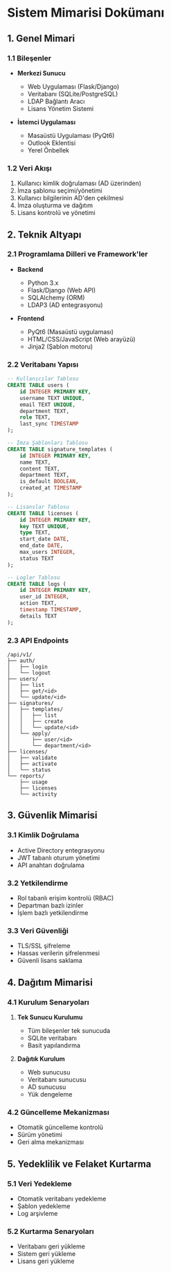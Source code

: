 # Sistem Mimarisi Dokümanı

## 1. Genel Mimari

### 1.1 Bileşenler
- **Merkezi Sunucu**
  - Web Uygulaması (Flask/Django)
  - Veritabanı (SQLite/PostgreSQL)
  - LDAP Bağlantı Aracı
  - Lisans Yönetim Sistemi

- **İstemci Uygulaması**
  - Masaüstü Uygulaması (PyQt6)
  - Outlook Eklentisi
  - Yerel Önbellek

### 1.2 Veri Akışı
1. Kullanıcı kimlik doğrulaması (AD üzerinden)
2. İmza şablonu seçimi/yönetimi
3. Kullanıcı bilgilerinin AD'den çekilmesi
4. İmza oluşturma ve dağıtım
5. Lisans kontrolü ve yönetimi

## 2. Teknik Altyapı

### 2.1 Programlama Dilleri ve Framework'ler
- **Backend**
  - Python 3.x
  - Flask/Django (Web API)
  - SQLAlchemy (ORM)
  - LDAP3 (AD entegrasyonu)

- **Frontend**
  - PyQt6 (Masaüstü uygulaması)
  - HTML/CSS/JavaScript (Web arayüzü)
  - Jinja2 (Şablon motoru)

### 2.2 Veritabanı Yapısı
```sql
-- Kullanıcılar Tablosu
CREATE TABLE users (
    id INTEGER PRIMARY KEY,
    username TEXT UNIQUE,
    email TEXT UNIQUE,
    department TEXT,
    role TEXT,
    last_sync TIMESTAMP
);

-- İmza Şablonları Tablosu
CREATE TABLE signature_templates (
    id INTEGER PRIMARY KEY,
    name TEXT,
    content TEXT,
    department TEXT,
    is_default BOOLEAN,
    created_at TIMESTAMP
);

-- Lisanslar Tablosu
CREATE TABLE licenses (
    id INTEGER PRIMARY KEY,
    key TEXT UNIQUE,
    type TEXT,
    start_date DATE,
    end_date DATE,
    max_users INTEGER,
    status TEXT
);

-- Loglar Tablosu
CREATE TABLE logs (
    id INTEGER PRIMARY KEY,
    user_id INTEGER,
    action TEXT,
    timestamp TIMESTAMP,
    details TEXT
);
```

### 2.3 API Endpoints
```
/api/v1/
├── auth/
│   ├── login
│   └── logout
├── users/
│   ├── list
│   ├── get/<id>
│   └── update/<id>
├── signatures/
│   ├── templates/
│   │   ├── list
│   │   ├── create
│   │   └── update/<id>
│   └── apply/
│       ├── user/<id>
│       └── department/<id>
├── licenses/
│   ├── validate
│   ├── activate
│   └── status
└── reports/
    ├── usage
    ├── licenses
    └── activity
```

## 3. Güvenlik Mimarisi

### 3.1 Kimlik Doğrulama
- Active Directory entegrasyonu
- JWT tabanlı oturum yönetimi
- API anahtarı doğrulama

### 3.2 Yetkilendirme
- Rol tabanlı erişim kontrolü (RBAC)
- Departman bazlı izinler
- İşlem bazlı yetkilendirme

### 3.3 Veri Güvenliği
- TLS/SSL şifreleme
- Hassas verilerin şifrelenmesi
- Güvenli lisans saklama

## 4. Dağıtım Mimarisi

### 4.1 Kurulum Senaryoları
1. **Tek Sunucu Kurulumu**
   - Tüm bileşenler tek sunucuda
   - SQLite veritabanı
   - Basit yapılandırma

2. **Dağıtık Kurulum**
   - Web sunucusu
   - Veritabanı sunucusu
   - AD sunucusu
   - Yük dengeleme

### 4.2 Güncelleme Mekanizması
- Otomatik güncelleme kontrolü
- Sürüm yönetimi
- Geri alma mekanizması

## 5. Yedeklilik ve Felaket Kurtarma

### 5.1 Veri Yedekleme
- Otomatik veritabanı yedekleme
- Şablon yedekleme
- Log arşivleme

### 5.2 Kurtarma Senaryoları
- Veritabanı geri yükleme
- Sistem geri yükleme
- Lisans geri yükleme 